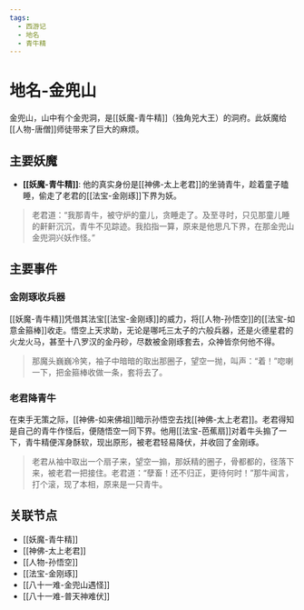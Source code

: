```yaml
---
tags:
  - 西游记
  - 地名
  - 青牛精
---
```


# 地名-金兜山

金兜山，山中有个金兜洞，是[[妖魔-青牛精]]（独角兕大王）的洞府。此妖魔给[[人物-唐僧]]师徒带来了巨大的麻烦。

## 主要妖魔

- **[[妖魔-青牛精]]**: 他的真实身份是[[神佛-太上老君]]的坐骑青牛，趁着童子瞌睡，偷走了老君的[[法宝-金刚琢]]下界为妖。

> 老君道：“我那青牛，被守炉的童儿，贪睡走了。及至寻时，只见那童儿睡的鼾鼾沉沉，青牛不见踪迹。我掐指一算，原来是他思凡下界，在那金兜山金兜洞兴妖作怪。”

## 主要事件

### 金刚琢收兵器

[[妖魔-青牛精]]凭借其法宝[[法宝-金刚琢]]的威力，将[[人物-孙悟空]]的[[法宝-如意金箍棒]]收走。悟空上天求助，无论是哪吒三太子的六般兵器，还是火德星君的火龙火马，甚至十八罗汉的金丹砂，尽数被金刚琢套去，众神皆奈何他不得。

> 那魔头巍巍冷笑，袖子中暗暗的取出那圈子，望空一抛，叫声：“着！”唿喇一下，把金箍棒收做一条，套将去了。

### 老君降青牛

在束手无策之际，[[神佛-如来佛祖]]暗示孙悟空去找[[神佛-太上老君]]。老君得知是自己的青牛作怪后，便随悟空一同下界。他用[[法宝-芭蕉扇]]对着牛头搧了一下，青牛精便浑身酥软，现出原形，被老君轻易降伏，并收回了金刚琢。

> 老君从袖中取出一个扇子来，望空一搧，那妖精的圈子，骨都都的，径落下来，被老君一把接住。老君道：“孽畜！还不归正，更待何时！”那牛闻言，打个滚，现了本相，原来是一只青牛。

## 关联节点
- [[妖魔-青牛精]]
- [[神佛-太上老君]]
- [[人物-孙悟空]]
- [[法宝-金刚琢]]
- [[八十一难-金兜山遇怪]]
- [[八十一难-普天神难伏]]
